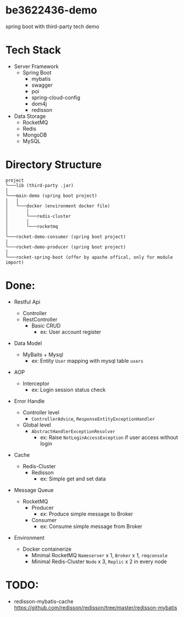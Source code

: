 # be3622436-demo
spring boot with third-party tech demo

# Tech Stack
- Server Framework
  - Spring Boot
    - mybatis
    - swagger
    - poi
    - spring-cloud-config
    - dom4j
    - redisson
- Data Storage
  - RocketMQ
  - Redis
  - MongoDB
  - MySQL

# Directory Structure
```
project
└───lib (third-party .jar)
│
└───main-demo (spring boot project)
│   │
│   └───docker (environment docker file)
│       │
│       └───redis-cluster 
│       │
│       └───rocketmq
│   
└───rocket-demo-consumer (spring boot project)
│
└───rocket-demo-producer (spring boot project)
│
└───rocket-spring-boot (offer by apache offical, only for module import)
```

# Done:
- Restful Api
  - Controller
  - RestController
    - Basic CRUD
      - ex: User account register
- Data Model
  - MyBaits + Mysql
    - ex: Entity `User` mapping with mysql table `users`
- AOP
  - Interceptor
    - ex: Login session status check
- Error Handle
  - Controller level
    - `ControllerAdvice`, `ResponseEntityExceptionHandler`
  - Global level
    - `AbstractHandlerExceptionResolver`
      - ex: Raise `NotLoginAccessException` if user access without login
- Cache
  - Redis-Cluster
    - Redisson
      - ex: Simple get and set data
- Message Queue
  - RocketMQ
    - Producer
      - ex: Produce simple message to Broker
    - Consumer
      - ex: Consume simple message from Broker
        
- Environment
  - Docker containerize
    - Minimal RocketMQ `Nameserver` x 1, `Broker` x 1, `rmqconsole`
    - Minimal Redis-Cluster `Node` x 3, `Replic` x 2 in every node

# TODO:
- redisson-mybatis-cache
https://github.com/redisson/redisson/tree/master/redisson-mybatis
